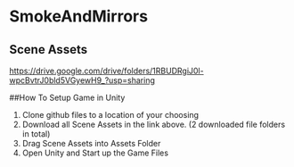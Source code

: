 # SmokeAndMirrors

## Scene Assets
https://drive.google.com/drive/folders/1RBUDRgiJ0l-wpcBvtrJ0bld5VGyewH9_?usp=sharing

##How To Setup Game in Unity
1. Clone github files to a location of your choosing
2. Download all Scene Assets in the link above. (2 downloaded file folders in total)
3. Drag Scene Assets into Assets Folder
4. Open Unity and Start up the Game Files
